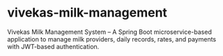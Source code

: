 # vivekas-milk-management
Vivekas Milk Management System – A Spring Boot microservice-based application to manage milk providers, daily records, rates, and payments with JWT-based authentication.
